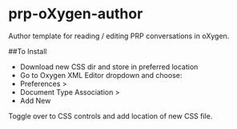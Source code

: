 # prp-oXygen-author
Author template for reading / editing PRP conversations in oXygen.

##To Install

- Download new CSS dir and store in preferred location
- Go to Oxygen XML Editor dropdown and choose:
 - Preferences > 
 - Document Type Association >
 - Add New

Toggle over to CSS controls and add location of new CSS file.